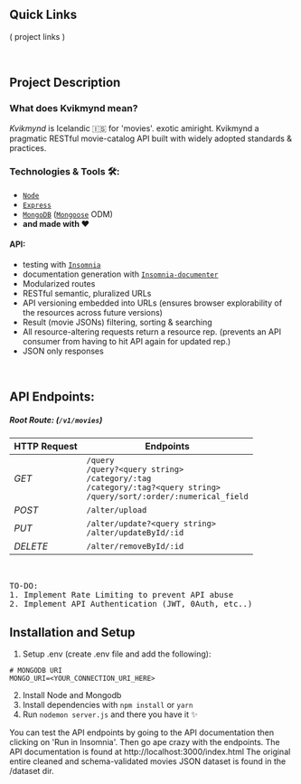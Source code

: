 ## Quick Links
( project links )

<br>

## Project Description

### What does Kvikmynd mean?

_Kvikmynd_ is Icelandic 🇮🇸 for 'movies'. exotic amiright. Kvikmynd a pragmatic RESTful movie-catalog API built with widely adopted standards &amp; practices.


### Technologies & Tools 🛠:
- [`Node`](https://nodejs.dev)
- [`Express`](https://expressjs.com)
- [`MongoDB`](https://www.mongodb.com) ([`Mongoose`](https://mongoosejs.com) ODM)
- **and made with ❤️**

#### API:
  * testing with [`Insomnia`](https://insomnia.rest)
  * documentation generation with [`Insomnia-documenter`](https://www.npmjs.com/package/insomnia-documenter)
  * Modularized routes
  * RESTful semantic, pluralized URLs
  * API versioning embedded into URLs (ensures browser explorability of the resources across future versions)
  * Result (movie JSONs) filtering, sorting & searching
  * All resource-altering requests return a resource rep. (prevents an API consumer from having to hit API again for updated rep.)
  * JSON only responses
<br>


## API Endpoints:

##### Root Route: (`/v1/movies`)

| HTTP Request      | Endpoints |
| ----------- | ----------- |
| _GET_      | `/query` <br> `/query?<query string>` <br> `/category/:tag` <br> `/category/:tag?<query string>` <br> `/query/sort/:order/:numerical_field` |
| _POST_   | `/alter/upload` |
| _PUT_   | `/alter/update?<query string>` <br> `/alter/updateById/:id` |
| _DELETE_   | `/alter/removeById/:id` |

<br>

<pre>
TO-DO:
1. Implement Rate Limiting to prevent API abuse
2. Implement API Authentication (JWT, 0Auth, etc..)
</pre>


## Installation and Setup

1. Setup .env (create .env file and add the following):
```
# MONGODB URI
MONGO_URI=<YOUR_CONNECTION_URI_HERE> 
```
2. Install Node and Mongodb
3. Install dependencies with `npm install` or `yarn` 
4. Run `nodemon server.js` and there you have it ✨

You can test the API endpoints by going to the API documentation then clicking on 'Run in Insomnia'. Then go ape crazy with the endpoints.
The API documentation is found at http://localhost:3000/index.html
The original entire cleaned and schema-validated movies JSON dataset is found in the /dataset dir.
